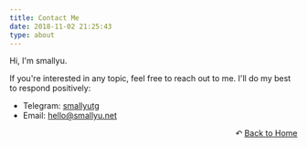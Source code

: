 ```yaml
---
title: Contact Me
date: 2018-11-02 21:25:43
type: about
---
```


Hi, I'm smallyu.

If you're interested in any topic, feel free to reach out to me. I'll do my best to respond positively:

- Telegram: [smallyutg](https://t.me/smallyutg)  
- Email: [hello@smallyu.net](mailto:hello@smallyu.net)

<div style="text-align: right;">
  ↶ <a href="/">Back to Home</a>
</div>